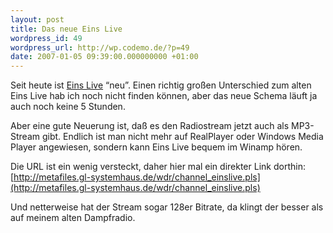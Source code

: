 ```yaml
---
layout: post
title: Das neue Eins Live
wordpress_id: 49
wordpress_url: http://wp.codemo.de/?p=49
date: 2007-01-05 09:39:00.000000000 +01:00
---
```

Seit heute ist [Eins Live](http://www.einslive.de) &#8220;neu&#8221;. Einen richtig großen Unterschied zum alten Eins Live hab ich noch nicht finden können, aber das neue Schema läuft ja auch noch keine 5 Stunden.

Aber eine gute Neuerung ist, daß es den Radiostream jetzt auch als MP3-Stream gibt. Endlich ist man nicht mehr auf RealPlayer oder Windows Media Player angewiesen, sondern kann Eins Live bequem im Winamp hören.

Die URL ist ein wenig versteckt, daher hier mal ein direkter Link dorthin: [http://metafiles.gl-systemhaus.de/wdr/channel_einslive.pls](http://metafiles.gl-systemhaus.de/wdr/channel_einslive.pls)

Und netterweise hat der Stream sogar 128er Bitrate, da klingt der besser als auf meinem alten Dampfradio.
